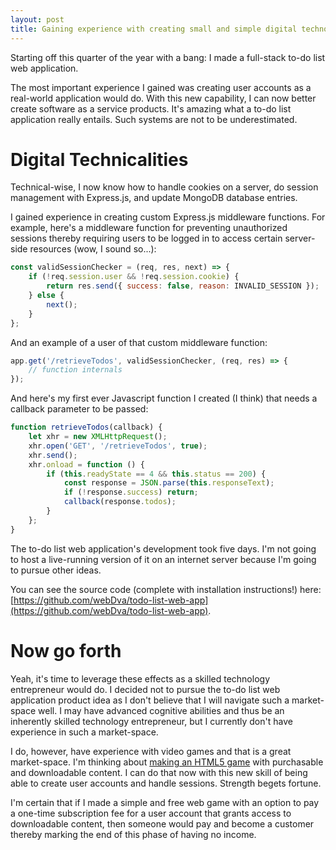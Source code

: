 ```yaml
---
layout: post
title: Gaining experience with creating small and simple digital technology systems
---
```


Starting off this quarter of the year with a bang: I made a full-stack to-do list web application.

The most important experience I gained was creating user accounts as a real-world application would do. With this new capability, I can now better create software as a service products. It's amazing what a to-do list application really entails. Such systems are not to be underestimated.

# Digital Technicalities

Technical-wise, I now know how to handle cookies on a server, do session management with Express.js, and update MongoDB database entries.

I gained experience in creating custom Express.js middleware functions. For example, here's a middleware function for preventing unauthorized sessions thereby requiring users to be logged in to access certain server-side resources (wow, I sound so...):

```javascript
const validSessionChecker = (req, res, next) => {
    if (!req.session.user && !req.session.cookie) {
        return res.send({ success: false, reason: INVALID_SESSION });
    } else {
        next();
    }
};
```

And an example of a user of that custom middleware function: 

```javascript
app.get('/retrieveTodos', validSessionChecker, (req, res) => {
    // function internals
});
```

And here's my first ever Javascript function I created (I think) that needs a callback parameter to be passed:

```javascript
function retrieveTodos(callback) {
    let xhr = new XMLHttpRequest();
    xhr.open('GET', '/retrieveTodos', true);
    xhr.send();
    xhr.onload = function () {
        if (this.readyState == 4 && this.status == 200) {
            const response = JSON.parse(this.responseText);
            if (!response.success) return;
            callback(response.todos);
        }
    };
}
```

The to-do list web application's development took five days. I'm not going to host a live-running version of it on an internet server because I'm going to pursue other ideas.

You can see the source code (complete with installation instructions!) here: [https://github.com/webDva/todo-list-web-app](https://github.com/webDva/todo-list-web-app).

# Now go forth

Yeah, it's time to leverage these effects as a skilled technology entrepreneur would do. I decided not to pursue the to-do list web application product idea as I don't believe that I will navigate such a market-space well. I may have advanced cognitive abilities and thus be an inherently skilled technology entrepreneur, but I currently don't have experience in such a market-space.

I do, however, have experience with video games and that is a great market-space. I'm thinking about [making an HTML5 game](https://webdva.itch.io/pantsu-versus-baka) with purchasable and downloadable content. I can do that now with this new skill of being able to create user accounts and handle sessions. Strength begets fortune.

I'm certain that if I made a simple and free web game with an option to pay a one-time subscription fee for a user account that grants access to downloadable content, then someone would pay and become a customer thereby marking the end of this phase of having no income.